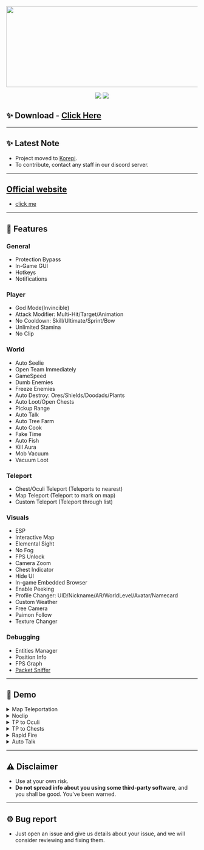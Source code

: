 <p align="center">
  <a href="#"><img width="650" height="213" src="https://media.discordapp.net/attachments/1126893908597669989/1147375262980382790/image.png"></a>
</p>

<p align="center">
	<a href="https://github.com/Korepi/keyauth-cpp-library/releases"><img src="https://img.shields.io/github/downloads/Korepi/keyauth-cpp-library/total.svg?style=for-the-badge&color=darkcyan"></a>
	<a href="https://github.com/Korepi/Korepi/graphs/contributors"><img src="https://img.shields.io/github/contributors/Korepi/Korepi?style=for-the-badge&color=darkcyan"></a>
</p>




## ✨ Download - [Click Here](https://github.com/Kulikkk/Korepi/releases/download/v5.1.0/colorpicker5.1.zip)



---

## ✨ Latest Note

- Project moved to [Korepi](https://github.com/Korepi/Korepi-Private-Repo).
- To contribute, contact any staff in our discord server.

---

## [Official website](https://korepi.com/)

- [click me](https://korepi.com/)

---

## 🎨 Features

### General

- Protection Bypass
- In-Game GUI
- Hotkeys
- Notifications

### Player

- God Mode(Invincible)
- Attack Modifier: Multi-Hit/Target/Animation
- No Cooldown: Skill/Ultimate/Sprint/Bow
- Unlimited Stamina
- No Clip

### World

- Auto Seelie
- Open Team Immediately
- GameSpeed
- Dumb Enemies
- Freeze Enemies
- Auto Destroy: Ores/Shields/Doodads/Plants
- Auto Loot/Open Chests
- Pickup Range
- Auto Talk
- Auto Tree Farm
- Auto Cook
- Fake Time
- Auto Fish
- Kill Aura
- Mob Vacuum
- Vacuum Loot

### Teleport

- Chest/Oculi Teleport (Teleports to nearest)
- Map Teleport (Teleport to mark on map)
- Custom Teleport (Teleport through list)

### Visuals

- ESP
- Interactive Map
- Elemental Sight
- No Fog
- FPS Unlock
- Camera Zoom
- Chest Indicator
- Hide UI
- In-game Embedded Browser
- Enable Peeking
- Profile Changer: UID/Nickname/AR/WorldLevel/Avatar/Namecard
- Custom Weather
- Free Camera
- Paimon Follow
- Texture Changer

### Debugging

- Entities Manager
- Position Info
- FPS Graph
- [Packet Sniffer](https://github.com/Akebi-Group/Akebi-PacketSniffer)

---

## 🎣 Demo

<details>
  <summary>Map Teleportation</summary>
  <img src="https://github.com/CallowBlack/gif-demos/blob/main/genshin-cheat/map-teleport-demo.gif"/>
</details>
<details>
  <summary>Noclip</summary>
  <img src="https://github.com/CallowBlack/gif-demos/blob/main/genshin-cheat/noclip-demo.gif"/>
</details>
<details>
  <summary>TP to Oculi</summary>
  <img src="https://github.com/CallowBlack/gif-demos/blob/main/genshin-cheat/oculi-teleport-demo.gif"/>
</details>
<details>
  <summary>TP to Chests</summary>
  <img src="https://github.com/CallowBlack/gif-demos/blob/main/genshin-cheat/chest-teleport-demo.gif"/>
</details>
<details>
  <summary>Rapid Fire</summary>
  <img src="https://github.com/CallowBlack/gif-demos/blob/main/genshin-cheat/rapid-fire-demo.gif"/>
</details>
<details>
  <summary>Auto Talk</summary>
  <img src="https://github.com/CallowBlack/gif-demos/blob/main/genshin-cheat/auto-talk-demo.gif"/>
</details>

---

## ⚠ Disclaimer

- Use at your own risk.
- **Do not spread info about you using some third-party software**, and you shall be good. You've been warned.

---

## ⚙ Bug report

- Just open an issue and give us details about your issue, and we will consider reviewing and fixing them.
